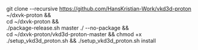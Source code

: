 git clone --recursive https://github.com/HansKristian-Work/vkd3d-proton ~/dxvk-proton && \
cd ~/dxvk-proton && \
./package-release.sh master ./ --no-package && \
cd ~/dxvk-proton/vkd3d-proton-master && chmod +x ./setup_vkd3d_proton.sh && ./setup_vkd3d_proton.sh install

